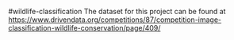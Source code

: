 #wildlife-classification
The dataset for this project can be found at https://www.drivendata.org/competitions/87/competition-image-classification-wildlife-conservation/page/409/